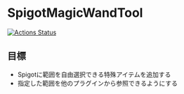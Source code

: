 # SpigotMagicWandTool

[![Actions Status](https://github.com/ekuinox/SpigotMagicWandTool/workflows/SpigotMagicWandTool/badge.svg)](https://github.com/ekuinox/SpigotMagicWandTool/actions)

## 目標

- Spigotに範囲を自由選択できる特殊アイテムを追加する
- 指定した範囲を他のプラグインから参照できるようにする
